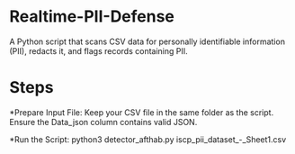 # Realtime-PII-Defense
A Python script that scans CSV data for personally identifiable information (PII), redacts it, and flags records containing PII.
# Steps

*Prepare Input File: Keep your CSV file in the same folder as the script. Ensure the Data_json column contains valid JSON.

*Run the Script:
python3 detector_afthab.py iscp_pii_dataset_-_Sheet1.csv
